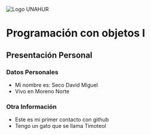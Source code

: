 ![Logo UNAHUR](./UNAHUR.png)

# Programación con objetos I
## Presentación Personal

### Datos Personales
- Mi nombre es: Seco David Miguel
- Vivo en Moreno Norte


### Otra Información
- Este es mi primer contacto con github 
- Tengo un gato que se llama Timoteol
